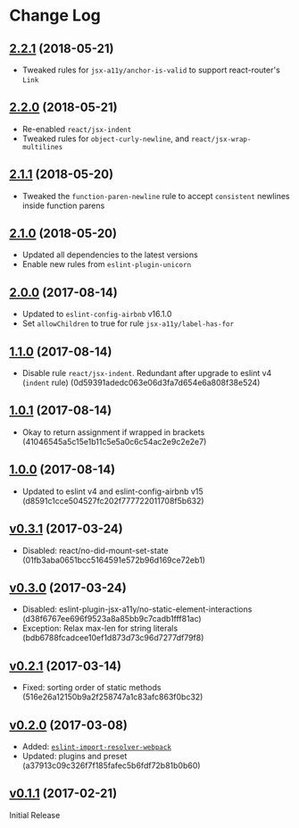 # Change Log
## [2.2.1](https://github.com/urbanladder/eslint-config-urbanladder/tree/v2.2.0) (2018-05-21)
- Tweaked rules for `jsx-a11y/anchor-is-valid` to support react-router's `Link`

## [2.2.0](https://github.com/urbanladder/eslint-config-urbanladder/tree/v2.2.0) (2018-05-21)
- Re-enabled `react/jsx-indent`
- Tweaked rules for `object-curly-newline`, and `react/jsx-wrap-multilines`

## [2.1.1](https://github.com/urbanladder/eslint-config-urbanladder/tree/v2.1.1) (2018-05-20)
- Tweaked the `function-paren-newline` rule to accept `consistent` newlines inside function parens

## [2.1.0](https://github.com/urbanladder/eslint-config-urbanladder/tree/v2.1.0) (2018-05-20)
- Updated all dependencies to the latest versions
- Enable new rules from `eslint-plugin-unicorn`

## [2.0.0](https://github.com/urbanladder/eslint-config-urbanladder/tree/v2.0.0) (2017-08-14)
- Updated to `eslint-config-airbnb` v16.1.0
- Set `allowChildren` to true for rule `jsx-a11y/label-has-for`

## [1.1.0](https://github.com/urbanladder/eslint-config-urbanladder/tree/v1.1.0) (2017-08-14)
-  Disable rule `react/jsx-indent`. Redundant after upgrade to eslint v4 (`indent` rule) (0d59391adedc063e06d3fa7d654e6a808f38e524)

## [1.0.1](https://github.com/urbanladder/eslint-config-urbanladder/tree/v1.0.1) (2017-08-14)
-   Okay to return assignment if wrapped in brackets (41046545a5c15e1b11c5e5a0c6c54ac2e9c2e2e7)

## [1.0.0](https://github.com/urbanladder/eslint-config-urbanladder/tree/v1.0.0) (2017-08-14)
- Updated to eslint v4 and eslint-config-airbnb v15 (d8591c1cce504527fc202f777722011708f5b632)

## [v0.3.1](https://github.com/urbanladder/eslint-config-urbanladder/tree/v0.3.1) (2017-03-24)

- Disabled: react/no-did-mount-set-state (01fb3aba0651bcc5164591e572b96d169ce72eb1)

## [v0.3.0](https://github.com/urbanladder/eslint-config-urbanladder/tree/v0.3.0) (2017-03-24)

- Disabled: eslint-plugin-jsx-a11y/no-static-element-interactions (d38f6767ee696f9523a8a85bb9c7cadb1fff81ac)
- Exception: Relax max-len for string literals (bdb6788fcadcee10ef1d873d73c96d7277df79f8)

## [v0.2.1](https://github.com/urbanladder/eslint-config-urbanladder/tree/v0.2.1) (2017-03-14)

- Fixed: sorting order of static methods (516e26a12150b9a2f258747a1c83afc863f0bc32)

## [v0.2.0](https://github.com/urbanladder/eslint-config-urbanladder/tree/v0.2.0) (2017-03-08)

 - Added: [`eslint-import-resolver-webpack`](https://www.npmjs.com/package/eslint-import-resolver-webpack) 
 - Updated: plugins and preset (a37913c09c326f7f185fafec5b6fdf72b81b0b60)

## [v0.1.1](https://github.com/urbanladder/eslint-config-urbanladder/tree/v0.1.1) (2017-02-21)
Initial Release
